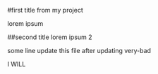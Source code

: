 #first title from my project 

lorem ipsum

##second title
lorem ipsum 2


some line update this file after updating very-bad 

I WILL